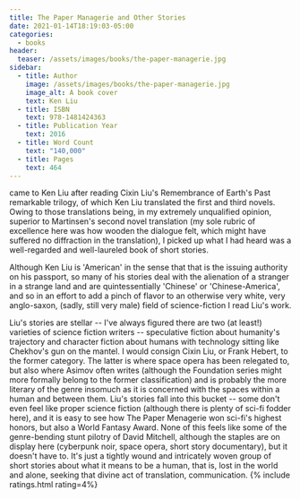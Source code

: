 ```yaml
---
title: The Paper Managerie and Other Stories
date: 2021-01-14T18:19:03-05:00
categories:
  - books
header:
  teaser: /assets/images/books/the-paper-managerie.jpg
sidebar:
  - title: Author
    image: /assets/images/books/the-paper-managerie.jpg
    image_alt: A book cover
    text: Ken Liu
  - title: ISBN
    text: 978-1481424363
  - title: Publication Year
    text: 2016
  - title: Word Count
    text: "140,000"
  - title: Pages
    text: 464
---
```

 came to Ken Liu after reading Cixin Liu's Remembrance of Earth's Past remarkable trilogy, of which Ken Liu translated the first and third novels. Owing to those translations being, in my extremely unqualified opinion, superior to Martinsen's second novel translation (my sole rubric of excellence here was how wooden the dialogue felt, which might have suffered no diffraction in the translation), I picked up what I had heard was a well-regarded and well-laureled book of short stories.

Although Ken Liu is 'American' in the sense that that is the issuing authority on his passport, so many of his stories deal with the alienation of a stranger in a strange land and are quintessentially 'Chinese' or 'Chinese-America', and so in an effort to add a pinch of flavor to an otherwise very white, very anglo-saxon, (sadly, still very male) field of science-fiction I read Liu's work.

Liu's stories are stellar -- I've always figured there are two (at least!) varieties of science fiction writers -- speculative fiction about humanity's trajectory and character fiction about humans with technology sitting like Chekhov's gun on the mantel. I would consign Cixin Liu, or Frank Hebert, to the former category. The latter is where space opera has been relegated to, but also where Asimov often writes (although the Foundation series might more formally belong to the former classification) and is probably the more literary of the genre insomuch as it is concerned with the spaces within a human and between them. Liu's stories fall into this bucket -- some don't even feel like proper science fiction (although there is plenty of sci-fi fodder here), and it is easy to see how The Paper Menagerie won sci-fi's highest honors, but also a World Fantasy Award. None of this feels like some of the genre-bending stunt pilotry of David Mitchell, although the staples are on display here (cyberpunk noir, space opera, short story documentary), but it doesn't have to. It's just a tightly wound and intricately woven group of short stories about what it means to be a human, that is, lost in the world and alone, seeking that divine act of translation, communication.
{% include ratings.html rating=4%}